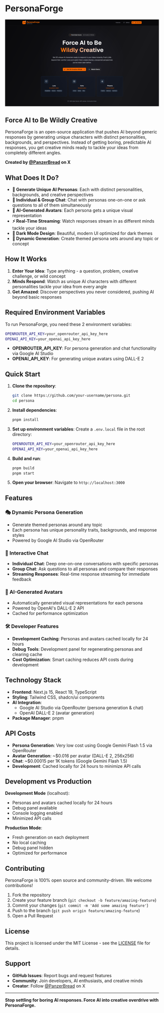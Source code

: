 # PersonaForge

![PersonaForge](public/og-image.jpg)

## Force AI to Be Wildly Creative

PersonaForge is an open-source application that pushes AI beyond generic responses by generating unique characters with distinct personalities, backgrounds, and perspectives. Instead of getting boring, predictable AI responses, you get creative minds ready to tackle your ideas from completely different angles.

**Created by [@PanzerBread](https://x.com/PanzerBread) on X**

## What Does It Do?

- **🧠 Generate Unique AI Personas**: Each with distinct personalities, backgrounds, and creative perspectives
- **💬 Individual & Group Chat**: Chat with personas one-on-one or ask questions to all of them simultaneously
- **🎨 AI-Generated Avatars**: Each persona gets a unique visual representation
- **⚡ Real-Time Streaming**: Watch responses stream in as different minds tackle your ideas
- **🌙 Dark Mode Design**: Beautiful, modern UI optimized for dark themes
- **🔄 Dynamic Generation**: Create themed persona sets around any topic or concept

## How It Works

1. **Enter Your Idea**: Type anything - a question, problem, creative challenge, or wild concept
2. **Minds Respond**: Watch as unique AI characters with different personalities tackle your idea from every angle
3. **Get Amazed**: Discover perspectives you never considered, pushing AI beyond basic responses

## Required Environment Variables

To run PersonaForge, you need these 2 environment variables:

```bash
OPENROUTER_API_KEY=your_openrouter_api_key_here
OPENAI_API_KEY=your_openai_api_key_here
```

- **OPENROUTER_API_KEY**: For persona generation and chat functionality via Google AI Studio
- **OPENAI_API_KEY**: For generating unique avatars using DALL-E 2

## Quick Start

1. **Clone the repository**:

   ```bash
   git clone https://github.com/your-username/persona.git
   cd persona
   ```

2. **Install dependencies**:

   ```bash
   pnpm install
   ```

3. **Set up environment variables**:
   Create a `.env.local` file in the root directory:

   ```bash
   OPENROUTER_API_KEY=your_openrouter_api_key_here
   OPENAI_API_KEY=your_openai_api_key_here
   ```

4. **Build and run**:

   ```bash
   pnpm build
   pnpm start
   ```

5. **Open your browser**:
   Navigate to `http://localhost:3000`

## Features

### 🎭 Dynamic Persona Generation

- Generate themed personas around any topic
- Each persona has unique personality traits, backgrounds, and response styles
- Powered by Google AI Studio via OpenRouter

### 💬 Interactive Chat

- **Individual Chat**: Deep one-on-one conversations with specific personas
- **Group Chat**: Ask questions to all personas and compare their responses
- **Streaming Responses**: Real-time response streaming for immediate feedback

### 🎨 AI-Generated Avatars

- Automatically generated visual representations for each persona
- Powered by OpenAI's DALL-E 2 API
- Cached for performance optimization

### 🛠️ Developer Features

- **Development Caching**: Personas and avatars cached locally for 24 hours
- **Debug Tools**: Development panel for regenerating personas and clearing cache
- **Cost Optimization**: Smart caching reduces API costs during development

## Technology Stack

- **Frontend**: Next.js 15, React 19, TypeScript
- **Styling**: Tailwind CSS, shadcn/ui components
- **AI Integration**:
  - Google AI Studio via OpenRouter (persona generation & chat)
  - OpenAI DALL-E 2 (avatar generation)
- **Package Manager**: pnpm

## API Costs

- **Persona Generation**: Very low cost using Google Gemini Flash 1.5 via OpenRouter
- **Avatar Generation**: ~$0.016 per avatar (DALL-E 2, 256x256)
- **Chat**: ~$0.00015 per 1K tokens (Google Gemini Flash 1.5)
- **Development**: Cached locally for 24 hours to minimize API calls

## Development vs Production

**Development Mode** (localhost):

- Personas and avatars cached locally for 24 hours
- Debug panel available
- Console logging enabled
- Minimized API calls

**Production Mode**:

- Fresh generation on each deployment
- No local caching
- Debug panel hidden
- Optimized for performance

## Contributing

PersonaForge is 100% open source and community-driven. We welcome contributions!

1. Fork the repository
2. Create your feature branch (`git checkout -b feature/amazing-feature`)
3. Commit your changes (`git commit -m 'Add some amazing feature'`)
4. Push to the branch (`git push origin feature/amazing-feature`)
5. Open a Pull Request

## License

This project is licensed under the MIT License - see the [LICENSE](LICENSE) file for details.

## Support

- **GitHub Issues**: Report bugs and request features
- **Community**: Join developers, AI enthusiasts, and creative minds
- **Creator**: Follow [@PanzerBread](https://x.com/PanzerBread) on X

---

**Stop settling for boring AI responses. Force AI into creative overdrive with PersonaForge.**
